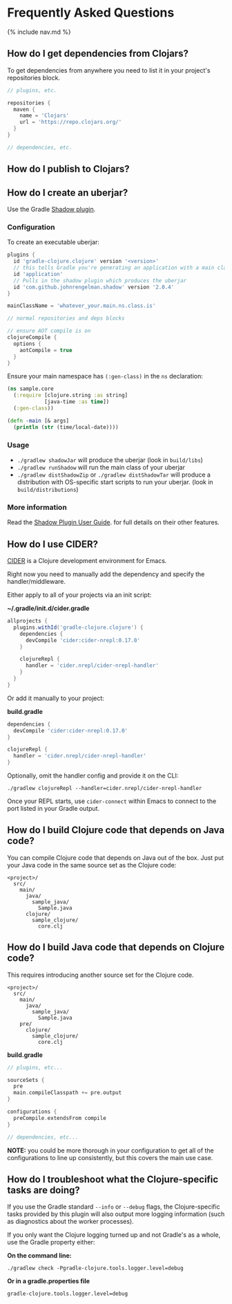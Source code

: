 # Frequently Asked Questions

{% include nav.md %}

## How do I get dependencies from Clojars?

To get dependencies from anywhere you need to list it in your project's repositories block.

```groovy
// plugins, etc.

repositories {
  maven {
    name = 'Clojars'
    url = 'https://repo.clojars.org/'
  }
}

// dependencies, etc.
```

## How do I publish to Clojars?

## How do I create an uberjar?

Use the Gradle [Shadow plugin](http://imperceptiblethoughts.com/shadow/).

### Configuration

To create an executable uberjar:

```groovy
plugins {
  id 'gradle-clojure.clojure' version '<version>'
  // this tells Gradle you're generating an application with a main class
  id 'application'
  // Pulls in the shadow plugin which produces the uberjar
  id 'com.github.johnrengelman.shadow' version '2.0.4'
}

mainClassName = 'whatever_your.main.ns.class.is'

// normal repositories and deps blocks

// ensure AOT compile is on
clojureCompile {
  options {
    aotCompile = true
  }
}
```

Ensure your main namespace has `(:gen-class)` in the `ns` declaration:

```clojure
(ns sample.core
  (:require [clojure.string :as string]
            [java-time :as time])
  (:gen-class))

(defn -main [& args]
  (println (str (time/local-date))))

```

### Usage

- `./gradlew shadowJar` will produce the uberjar (look in `build/libs`)
- `./gradlew runShadow` will run the main class of your uberjar
- `./gradlew distShadowZip` or `./gradlew distShadowTar` will produce a distribution with OS-specific start scripts to run your uberjar. (look in `build/distributions`)

### More information

Read the [Shadow Plugin User Guide](http://imperceptiblethoughts.com/shadow/). for full details on their other features.

## How do I use CIDER?

[CIDER](https://cider.readthedocs.io/en/latest/) is a Clojure development environment for Emacs.

Right now you need to manually add the dependency and specify the handler/middleware.

Either apply to all of your projects via an init script:

**~/.gradle/init.d/cider.gradle**
```groovy
allprojects {
  plugins.withId('gradle-clojure.clojure') {
    dependencies {
      devCompile 'cider:cider-nrepl:0.17.0'
    }

    clojureRepl {
      handler = 'cider.nrepl/cider-nrepl-handler'
    }
  }
}
```

Or add it manually to your project:

**build.gradle**
```groovy
dependencies {
  devCompile 'cider:cider-nrepl:0.17.0'
}

clojureRepl {
  handler = 'cider.nrepl/cider-nrepl-handler'
}
```

Optionally, omit the handler config and provide it on the CLI:

```
./gradlew clojureRepl --handler=cider.nrepl/cider-nrepl-handler
```

Once your REPL starts, use `cider-connect` within Emacs to connect to the port listed in your Gradle output.

## How do I build Clojure code that depends on Java code?

You can compile Clojure code that depends on Java out of the box. Just put your
Java code in the same source set as the Clojure code:

```
<project>/
  src/
    main/
      java/
        sample_java/
          Sample.java
      clojure/
        sample_clojure/
          core.clj
```

## How do I build Java code that depends on Clojure code?

This requires introducing another source set for the Clojure code.

```
<project>/
  src/
    main/
      java/
        sample_java/
          Sample.java
    pre/
      clojure/
        sample_clojure/
          core.clj
```

**build.gradle**

```groovy
// plugins, etc...

sourceSets {
  pre
  main.compileClasspath += pre.output
}

configurations {
  preCompile.extendsFrom compile
}

// dependencies, etc...
```

**NOTE:** you could be more thorough in your configuration to get all of the
configurations to line up consistently, but this covers the main use case.

## How do I troubleshoot what the Clojure-specific tasks are doing?

If you use the Gradle standard `--info` or `--debug` flags, the Clojure-specific tasks provided by this plugin will also output more logging information (such as diagnostics about the worker processes).

If you only want the Clojure logging turned up and not Gradle's as a whole, use the Gradle property either:

**On the command line:**

```
./gradlew check -Pgradle-clojure.tools.logger.level=debug
```

**Or in a gradle.properties file**

```
gradle-clojure.tools.logger.level=debug
```
